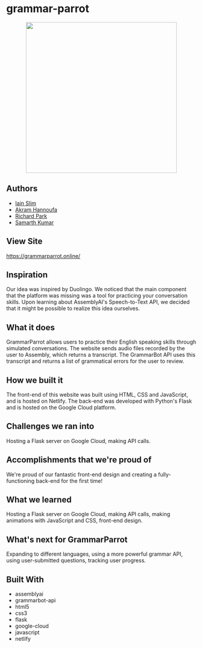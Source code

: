 # grammar-parrot

<a href="https://grammarparrot.online/" target="_blank">
	<p align="center" href="https://grammarparrot.online/">
		<img src="https://github.com/kumars38/grammar-parrot/blob/main/img/bird.png" width = 400px/>
	</p>
</a>

## Authors
 - [Iain Slim](https://github.com/iainslim)
 - [Akram Hannoufa](https://github.com/ak-hannou)
 - [Richard Park](https://github.com/parks110)
 - [Samarth Kumar](https://github.com/kumars38)

## View Site
https://grammarparrot.online/

## Inspiration
Our idea was inspired by Duolingo. We noticed that the main component that the platform was missing was a tool for practicing your conversation skills. Upon learning about AssemblyAI's Speech-to-Text API, we decided that it might be possible to realize this idea ourselves.

## What it does
GrammarParrot allows users to practice their English speaking skills through simulated conversations. The website sends audio files recorded by the user to Assembly, which returns a transcript. The GrammarBot API uses this transcript and returns a list of grammatical errors for the user to review.

## How we built it
The front-end of this website was built using HTML, CSS and JavaScript, and is hosted on Netlify. The back-end was developed with Python's Flask and is hosted on the Google Cloud platform.

## Challenges we ran into
Hosting a Flask server on Google Cloud, making API calls.

## Accomplishments that we're proud of
We're proud of our fantastic front-end design and creating a fully-functioning back-end for the first time!

## What we learned
Hosting a Flask server on Google Cloud, making API calls, making animations with JavaScript and CSS, front-end design.

## What's next for GrammarParrot
Expanding to different languages, using a more powerful grammar API, using user-submitted questions, tracking user progress.

## Built With
 - assemblyai
 - grammarbot-api
 - html5
 - css3
 - flask
 - google-cloud
 - javascript
 - netlify
